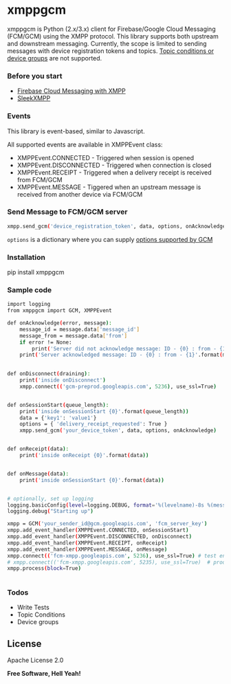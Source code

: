 # xmppgcm

xmppgcm is Python (2.x/3.x) client for Firebase/Google Cloud Messaging (FCM/GCM) using the XMPP protocol. This library supports both upstream and downstream messaging. Currently, the scope is limited to sending messages with device registration tokens and topics. [Topic conditions or device groups] are not supported.

### Before you start
  - [Firebase Cloud Messaging with XMPP]
  - [SleekXMPP]


### Events

This library is event-based, similar to Javascript.

All supported events are available in XMPPEvent class:

* XMPPEvent.CONNECTED - Triggered when session is opened
* XMPPEvent.DISCONNECTED - Triggered when connection is closed
* XMPPEvent.RECEIPT - Triggered when a delivery receipt is received from FCM/GCM
* XMPPEvent.MESSAGE - Tiggered when an upstream message is received from another device via FCM/GCM

### Send Message to FCM/GCM server
```sh
xmpp.send_gcm('device_registration_token', data, options, onAcknowledge)
```
`options` is a dictionary where you can supply [options supported by GCM]

### Installation

pip install xmppgcm

### Sample code

```sh
import logging
from xmppgcm import GCM, XMPPEvent

def onAcknowledge(error, message):
    message_id = message.data['message_id']
    message_from = message.data['from']
	if error != None:
		print('Server did not acknowledge message: ID - {0} : from - {1}'.format(message_id, message_from))
	print('Server acknowledged message: ID - {0} : from - {1}'.format(message_id, message_from))
	

def onDisconnect(draining):
	print('inside onDisconnect')
	xmpp.connect(('gcm-preprod.googleapis.com', 5236), use_ssl=True)


def onSessionStart(queue_length):
	print('inside onSessionStart {0}'.format(queue_length))
	data = {'key1': 'value1'}
	options = { 'delivery_receipt_requested': True }
	xmpp.send_gcm('your_device_token', data, options, onAcknowledge)


def onReceipt(data):
	print('inside onReceipt {0}'.format(data))


def onMessage(data):
	print('inside onSessionStart {0}'.format(data))


# optionally, set up logging
logging.basicConfig(level=logging.DEBUG, format='%(levelname)-8s %(message)s')
logging.debug("Starting up")

xmpp = GCM('your_sender_id@gcm.googleapis.com', 'fcm_server_key')
xmpp.add_event_handler(XMPPEvent.CONNECTED, onSessionStart)
xmpp.add_event_handler(XMPPEvent.DISCONNECTED, onDisconnect)
xmpp.add_event_handler(XMPPEvent.RECEIPT, onReceipt)
xmpp.add_event_handler(XMPPEvent.MESSAGE, onMessage)
xmpp.connect(('fcm-xmpp.googleapis.com', 5236), use_ssl=True) # test environment
# xmpp.connect(('fcm-xmpp.googleapis.com', 5235), use_ssl=True)  # production environment
xmpp.process(block=True)
    
```

### Todos

 - Write Tests
 - Topic Conditions
 - Device groups

License
----

Apache License 2.0


**Free Software, Hell Yeah!**

[//]: # (These are reference links used in the body of this note and get stripped out when the markdown processor does its job. There is no need to format nicely because it shouldn't be seen. Thanks SO - http://stackoverflow.com/questions/4823468/store-comments-in-markdown-syntax)


   [Firebase Cloud Messaging with XMPP]: <https://firebase.google.com/docs/cloud-messaging/server#implementing-the-xmpp-connection-server-protocol>
   [SleekXMPP]: <http://sleekxmpp.com/getting_started/echobot.html>
   [Topic conditions or device groups]: <https://firebase.google.com/docs/cloud-messaging/send-message>
   [options supported by GCM]: <https://firebase.google.com/docs/cloud-messaging/xmpp-server-ref>
